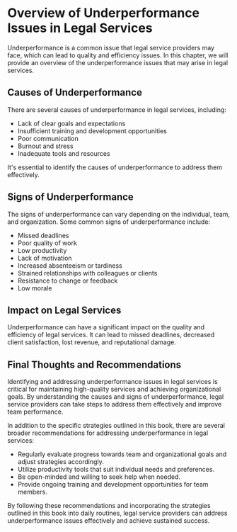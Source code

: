 Overview of Underperformance Issues in Legal Services
===================================================================

Underperformance is a common issue that legal service providers may face, which can lead to quality and efficiency issues. In this chapter, we will provide an overview of the underperformance issues that may arise in legal services.

Causes of Underperformance
--------------------------

There are several causes of underperformance in legal services, including:

* Lack of clear goals and expectations
* Insufficient training and development opportunities
* Poor communication
* Burnout and stress
* Inadequate tools and resources

It's essential to identify the causes of underperformance to address them effectively.

Signs of Underperformance
-------------------------

The signs of underperformance can vary depending on the individual, team, and organization. Some common signs of underperformance include:

* Missed deadlines
* Poor quality of work
* Low productivity
* Lack of motivation
* Increased absenteeism or tardiness
* Strained relationships with colleagues or clients
* Resistance to change or feedback
* Low morale

Impact on Legal Services
------------------------

Underperformance can have a significant impact on the quality and efficiency of legal services. It can lead to missed deadlines, decreased client satisfaction, lost revenue, and reputational damage.

Final Thoughts and Recommendations
----------------------------------

Identifying and addressing underperformance issues in legal services is critical for maintaining high-quality services and achieving organizational goals. By understanding the causes and signs of underperformance, legal service providers can take steps to address them effectively and improve team performance.

In addition to the specific strategies outlined in this book, there are several broader recommendations for addressing underperformance in legal services:

* Regularly evaluate progress towards team and organizational goals and adjust strategies accordingly.
* Utilize productivity tools that suit individual needs and preferences.
* Be open-minded and willing to seek help when needed.
* Provide ongoing training and development opportunities for team members.

By following these recommendations and incorporating the strategies outlined in this book into daily routines, legal service providers can address underperformance issues effectively and achieve sustained success.


